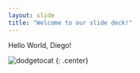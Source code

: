 ```yaml
---
layout: slide
title: "Welcome to our slide deck!"
---
```


Hello World, Diego!

![dodgetocat](https://octodex.github.com/images/dodgetocat_v2.png)
{: .center}
